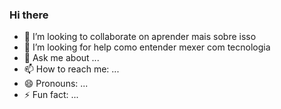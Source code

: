 ### Hi there
- 👯 I’m looking to collaborate on aprender mais sobre isso 
- 🤔 I’m looking for help como entender mexer com tecnologia 
- 💬 Ask me about ...
- 📫 How to reach me: ...
- 😄 Pronouns: ...
- ⚡ Fun fact: ...
